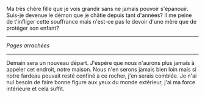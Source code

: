 Ma très chère fille que je vois grandir sans ne jamais pouvoir s'épanouir. Suis-je devenue le démon que je châtie depuis tant d'années? Il me peine de t'infliger cette souffrance mais n'est-ce pas le devoir d'une mère que de protéger son enfant?

---

*Pages arrachées*

---

Demain sera un nouveau départ. J'espère que nous n'aurons plus jamais à appeler cet endroit, notre maison. Nous n'en serons jamais bien loin mais si notre fardeau pouvait resté confiné à ce rocher, j'en serais comblée. Je n'ai nul besoin de faire bonne figure aux yeux du monde extérieur, j'ai ma force intérieure et cela suffit.
